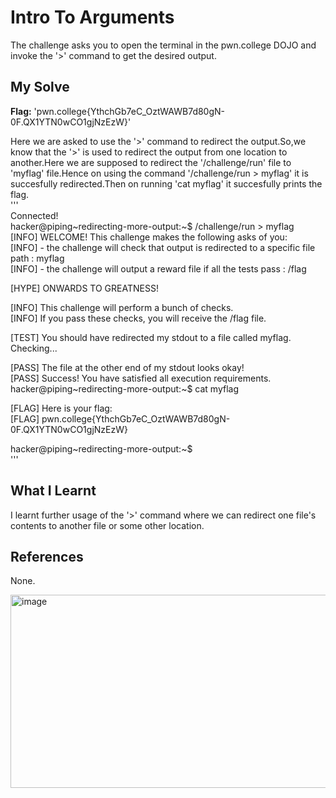 # Intro To Arguments
The challenge asks you to open the terminal in the pwn.college DOJO and invoke the '>' command to get the desired output.   

## My Solve
**Flag:** 'pwn.college{YthchGb7eC_OztWAWB7d80gN-0F.QX1YTN0wCO1gjNzEzW}'      

Here we are asked to use the '>' command to redirect the output.So,we know that the '>' is used to redirect the output from one location to another.Here we are supposed to redirect the '/challenge/run' file to 'myflag' file.Hence on using the command '/challenge/run > myflag' it is succesfully redirected.Then on running 'cat myflag' it succesfully prints the flag.    
'''    
Connected!                                                                           
hacker@piping~redirecting-more-output:~$ /challenge/run > myflag    
[INFO] WELCOME! This challenge makes the following asks of you:     
[INFO] - the challenge will check that output is redirected to a specific file path : myflag     
[INFO] - the challenge will output a reward file if all the tests pass : /flag     
      
[HYPE] ONWARDS TO GREATNESS!      
     
[INFO] This challenge will perform a bunch of checks.     
[INFO] If you pass these checks, you will receive the /flag file.     
      
[TEST] You should have redirected my stdout to a file called myflag. Checking...      
      
[PASS] The file at the other end of my stdout looks okay!      
[PASS] Success! You have satisfied all execution requirements.      
hacker@piping~redirecting-more-output:~$ cat myflag      
      
[FLAG] Here is your flag:     
[FLAG] pwn.college{YthchGb7eC_OztWAWB7d80gN-0F.QX1YTN0wCO1gjNzEzW}      
      
hacker@piping~redirecting-more-output:~$      
'''    

## What I Learnt
I learnt further usage of the '>' command where we can redirect one file's contents to another file or some other location.    

## References
None.    

<img width="784" height="309" alt="image" src="https://github.com/user-attachments/assets/a3078f7e-e47f-4b78-94ab-aa811f822837" />




